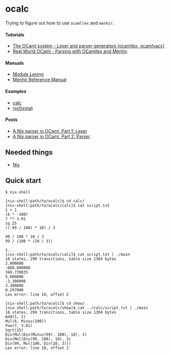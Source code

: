 # ocalc

Trying to figure out how to use `ocamllex` and `menhir`.

#### Tutorials
 * [The OCaml system - Lexer and parser generators (ocamllex, ocamlyacc)](https://caml.inria.fr/pub/docs/manual-ocaml/lexyacc.html)
 * [Real World OCaml - Parsing with OCamllex and Menhir](https://dev.realworldocaml.org/parsing-with-ocamllex-and-menhir.html).

#### Manuals
 * [Module Lexing](https://caml.inria.fr/pub/docs/manual-ocaml/libref/Lexing.html)
 * [Menhir Reference Manual](http://gallium.inria.fr/~fpottier/menhir/manual.html)

#### Examples
 * [calc](https://gitlab.inria.fr/fpottier/menhir/tree/master/demos/calc)
 * [nixformat](https://github.com/d2km/nixformat)

#### Posts
 * [A Nix parser in OCaml. Part 1: Lexer](https://pl-rants.net/posts/nix-parser-in-ocaml-part1/)
 * [A Nix parser in OCaml. Part 2: Parser](https://pl-rants.net/posts/nix-parser-in-ocaml-part2/)

Needed things
---
 * [Nix](https://nixos.org/nix/)

Quick start
---
```
$ nix-shell
```
```
[nix-shell:path/to/ocalc]$ cd calc/
[nix-shell:path/to/ocalc/calc]$ cat script.txt
1 + 1
(6 * -100)
7 ** 3.01
sq 25
((-99 / 100) * 10) / 3

99 / 100 * 10 / 3
99 / (100 * (10 / 3))

1..
[nix-shell:path/to/ocalc/calc]$ cat script.txt | ./main
18 states, 299 transitions, table size 1304 bytes
2.000000
-600.000000
349.739835
5.000000
-3.300000
3.300000
0.297000
Lex error: line 10, offset 2
```
```
[nix-shell:path/to/ocalc]$ cd show/
[nix-shell:path/to/ocalc/show]$ cat ../calc/script.txt | ./main
18 states, 299 transitions, table size 1304 bytes
Add(1, 1)
Mul(6, Minus(100))
Pow(7, 3.01)
Sqrt(25)
Div(Mul(Div(Minus(99), 100), 10), 3)
Div(Mul(Div(99, 100), 10), 3)
Div(99, Mul(100, Div(10, 3)))
Lex error: line 10, offset 2
```
